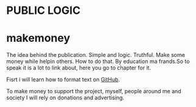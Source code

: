# PUBLIC LOGIC
# makemoney
The idea behind the publication. Simple and logic. Truthful. Make some money while helpin others. How to do that. By education ma frands.So to speak it is a lot to link about, here you go to chapter for it.





Fisrt i will learn how to format text on [GitHub](https://guides.github.com/features/mastering-markdown/#syntax).


To make money to support the project, myself, people around me and society I will rely on donations and advertising.
